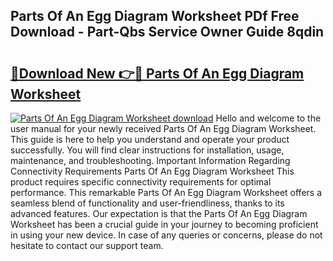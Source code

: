 ## Parts Of An Egg Diagram Worksheet PDf Free Download - Part-Qbs Service Owner Guide 8qdin

# <h2><a href="http://dfl4bx.blite.top/?on=Parts+Of+An+Egg+Diagram+Worksheet">🔗Download New 👉🔴 Parts Of An Egg Diagram Worksheet</a></h2>

[![Parts Of An Egg Diagram Worksheet download](https://i.imgur.com/lujVjoI.png)](http://dfl4bx.blite.top/?on=Parts+Of+An+Egg+Diagram+Worksheet)
Hello and welcome to the user manual for your newly received Parts Of An Egg Diagram Worksheet. This guide is here to help you understand and operate your product successfully. You will find clear instructions for installation, usage, maintenance, and troubleshooting. Important Information Regarding Connectivity Requirements Parts Of An Egg Diagram Worksheet This product requires specific connectivity requirements for optimal performance. This remarkable Parts Of An Egg Diagram Worksheet offers a seamless blend of functionality and user-friendliness, thanks to its advanced features. Our expectation is that the Parts Of An Egg Diagram Worksheet has been a crucial guide in your journey to becoming proficient in using your new device. In case of any queries or concerns, please do not hesitate to contact our support team.
